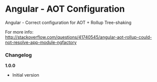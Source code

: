 # Angular - AOT Configuration

Angular - Correct configuration for AOT + Rollup Tree-shaking

For more info:  
http://stackoverflow.com/questions/41740545/angular-aot-rollup-could-not-resolve-app-module-ngfactory

### Changelog

**1.0.0**

* Initial version
